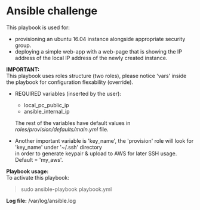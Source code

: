 Ansible challenge
===

This playbook is used for:
- provisioning an ubuntu 16.04 instance alongside appropriate security group.
- deploying a simple web-app with a web-page that is showing the IP address of the local IP address of the newly created instance.

**IMPORTANT:**  
This playbook uses roles structure (two roles), please notice 'vars' inside the playbook for configuration flexability (override).  
- REQUIRED variables (inserted by the user):
  - local_pc_public_ip
  - ansible_internal_ip

  The rest of the variables have default values in *roles/provision/defaults/main.yml* file.
- Another important variable is 'key_name', the 'provision' role will look for 'key_name' under '~/.ssh' directory  
  in order to generate keypair & upload to AWS for later SSH usage.  
  Default = 'my_aws'.

**Playbook usage:**  
To activate this playbook:  
> sudo ansible-playbook playbook.yml


**Log file:** /var/log/ansible.log
